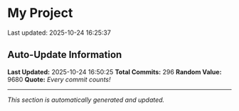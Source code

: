 # My Project


Last updated: 2025-10-24 16:25:37















































































































































































































































































































































































































































































































































































































































































































## Auto-Update Information

**Last Updated:** 2025-10-24 16:50:25
**Total Commits:** 296
**Random Value:** 9680
**Quote:** _Every commit counts!_

---
_This section is automatically generated and updated._
